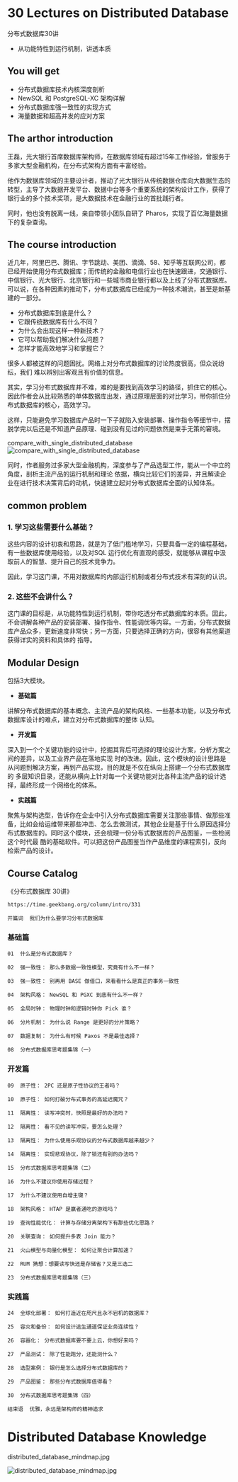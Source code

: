 # 30 Lectures on Distributed Database

分布式数据库30讲

+ 从功能特性到运行机制，讲透本质

## You will get

+ 分布式数据库技术内核深度剖析
+ NewSQL 和 PostgreSQL-XC 架构详解
+ 分布式数据库强一致性的实现方式
+ 海量数据和超高并发的应对方案

## The arthor introduction

王磊，光大银行首席数据库架构师，在数据库领域有超过15年工作经验，曾服务于多家大型金融机构，在分布式架构方面有丰富经验。

他作为数据库领域的主要设计者，推动了光大银行从传统数据仓库向大数据生态的转型，主导了大数据开发平台、数据中台等多个重要系统的架构设计工作，获得了银行业的多个技术奖项，是大数据技术在金融行业的首批践行者。

同时，他也没有脱离一线，亲自带领小团队自研了 Pharos，实现了百亿海量数据下的复杂查询。

## The course introduction

近几年，阿里巴巴、腾讯、字节跳动、美团、滴滴、58、知乎等互联网公司，都已经开始使用分布式数据库；而传统的金融和电信行业也在快速跟进，交通银行、中信银行、光大银行、北京银行和一些城市商业银行都以及上线了分布式数据库。可以说，在各种因素的推动下，分布式数据库已经成为一种技术潮流，甚至是新基建的一部分。

+ 分布式数据库到底是什么？
+ 它跟传统数据库有什么不同？
+ 为什么会出现这样一种新技术？
+ 它可以帮助我们解决什么问题？
+ 怎样才能高效地学习和掌握它？

很多人都被这样的问题困扰。网络上对分布式数据库的讨论热度很高，但众说纷纭，我们 难以辨别出客观且有价值的信息。

其实，学习分布式数据库并不难，难的是要找到高效学习的路径，抓住它的核心。因此作者会从比较熟悉的单体数据库出发，通过原理层面的对比学习，带你抓住分布式数据库的核心，高效学习。

这样，只能避免学习数据库产品时一下子就陷入安装部署、操作指令等细节中，摆脱学完以后还是不知道产品原理、碰到没有见过的问题依然是束手无策的窘境。

compare_with_single_distributed_database
![compare_with_single_distributed_database](https://github.com/yumushui/database/blob/master/distributed_database/wanglei_distribute_database/compare_with_single_distributed_database.png  "compare_with_single_distributed_database")

同时，作者服务过多家大型金融机构，深度参与了产品选型工作，能从一个中立的角度，剖析主流产品的运行机制和理论 依据，横向比较它们的差异，并且解读企业在进行技术决策背后的动机，快速建立起对分布式数据库全面的认知体系。


## common problem

### 1. 学习这些需要什么基础？

这些内容的设计初衷和思路，就是为了低门槛地学习，只要具备一定的编程基础，有一些数据库使用经验，以及对SQL 运行优化有直观的感受，就能够从课程中汲取前人的智慧、提升自己的技术竞争力。

因此，学习这门课，不用对数据库的内部运行机制或者分布式技术有深刻的认识。

### 2. 这些不会讲什么？

这门课的目标是，从功能特性到运行机制，带你吃透分布式数据库的本质。因此，不会讲解各种产品的安装部署、操作指令、性能调优等内容。一方面，分布式数据库产品众多，更新速度非常快；另一方面，只要选择正确的方向，很容有其他渠道获得详实的资料和具体的 指导。

## Modular Design

包括3大模块。

+ **基础篇**

讲解分布式数据库的基本概念、主流产品的架构风格、一些基本功能，以及分布式数据库设计的难点，建立对分布式数据库的整体 认知。

+ **开发篇**

深入到一个个关键功能的设计中，挖掘其背后可选择的理论设计方案，分析方案之间的差异，以及工业界产品在落地实现 时的改进。因此，这个模块的设计思路是从问题到解决方案，再到产品实现，目的就是不仅在纵向上搭建一个分布式数据库的 多层知识目录，还能从横向上针对每一个关键功能对比各种主流产品的设计选择，最终形成一个网络化的体系。

+ **实践篇**

聚焦与架构选型，告诉你在企业中引入分布式数据库需要关注那些事情、做那些准备，比如会给运维带来那些冲击、怎么去做测试，其他企业是基于什么原因选择分布式数据库的。同时这个模块，还会梳理一份分布式数据库的产品图鉴，一些检阅这个时代最 酷的基础软件。可以把这份产品图鉴当作产品维度的课程索引，反向检索产品的设计。

## Course Catalog

《分布式数据库 30讲》

```
https://time.geekbang.org/column/intro/331
```

```
开篇词  我们为什么要学习分布式数据库
```

### 基础篇
```
01  什么是分布式数据库？

02  强一致性： 那么多数据一致性模型，究竟有什么不一样？

03  强一致性： 别再用 BASE 做借口，来看看什么是真正的事务一致性

04  架构风格： NewSQL 和 PGXC 到底有什么不一样？

05  全局时钟： 物理时钟和逻辑时钟你 Pick 谁？

06  分片机制： 为什么说 Range 是更好的分片策略？

07  数据复制： 为什么有时候 Paxos 不是最佳选择？

08  分布式数据库思考题集锦（一）

```

### 开发篇
```
09  原子性： 2PC 还是原子性协议的王者吗？

10  原子性： 如何打破分布式事务的高延迟魔咒？

11  隔离性： 读写冲突时，快照是最好的办法吗？

12  隔离性： 看不见的读写冲突，要怎么处理？

13  隔离性： 为什么使用乐观协议的分布式数据库越来越少？

14  隔离性： 实现悲观协议，除了锁还有别的办法吗？

15  分布式数据库思考题集锦（二）

16  为什么不建议你使用存储过程？

17  为什么不建议使用自增主键？

18  架构风格： HTAP 是赢者通吃的游戏吗？

19  查询性能优化： 计算与存储分离架构下有那些优化思路？

20  关联查询： 如何提升多表 Join 能力？

21  火山模型与向量化模型： 如何让聚合计算加速？

22  RUM 猜想：想要读写快还是存储省？又是三选二

23  分布式数据库思考题集锦（三）

```

### 实践篇
```
24  全球化部署： 如何打造近在咫尺且永不宕机的数据库？

25  容灾和备份： 如何设计逃生通道保证业务连续性？

26  容器化： 分布式数据库要不要上云，你想好来吗？

27  产品测试： 除了性能跑分，还能测什么？

28  选型案例： 银行是怎么选择分布式数据库的？

29  产品图鉴： 那些分布式数据库值得看？

30  分布式数据库思考题集锦（四）

结束语  优雅，永远是架构师的精神追求

```


# Distributed Database Knowledge


distributed_database_mindmap.jpg

![distributed_database_mindmap.jpg](https://github.com/yumushui/database/blob/master/distributed_database/wanglei_distribute_database/distributed_database_mindmap.jpg "distributed_database_mindmap.jpg")


